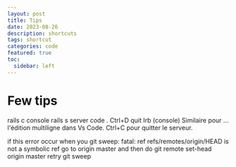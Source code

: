 ```yaml
---
layout: post
title: Tips
date: 2023-08-26
description: shortcuts
tags: shortcut
categories: code
featured: true
toc:
  sidebar: left
---
```



# Few tips


rails c console
rails s server
code .
Ctrl+D quit Irb (console)
Similaire pour ... l'édition multiligne dans Vs Code.
Ctrl+C pour quitter le serveur.

if this error occur when you git sweep:
fatal: ref refs/remotes/origin/HEAD is not a symbolic ref
go to origin master and then do
git remote set-head origin master
retry
git sweep
